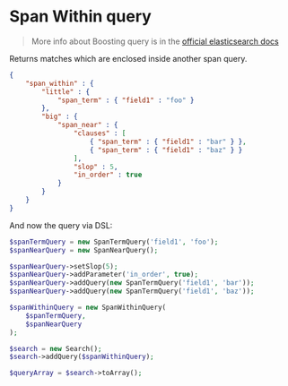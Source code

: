 # Span Within query

> More info about Boosting query is in the [official elasticsearch docs][1]

Returns matches which are enclosed inside another span query.

```JSON
{
    "span_within" : {
        "little" : {
            "span_term" : { "field1" : "foo" }
        },
        "big" : {
            "span_near" : {
                "clauses" : [
                    { "span_term" : { "field1" : "bar" } },
                    { "span_term" : { "field1" : "baz" } }
                ],
                "slop" : 5,
                "in_order" : true
            }
        }
    }
}
```

And now the query via DSL:

```php
$spanTermQuery = new SpanTermQuery('field1', 'foo');
$spanNearQuery = new SpanNearQuery();

$spanNearQuery->setSlop(5);
$spanNearQuery->addParameter('in_order', true);
$spanNearQuery->addQuery(new SpanTermQuery('field1', 'bar'));
$spanNearQuery->addQuery(new SpanTermQuery('field1', 'baz'));

$spanWithinQuery = new SpanWithinQuery(
    $spanTermQuery,
    $spanNearQuery
);

$search = new Search();
$search->addQuery($spanWithinQuery);

$queryArray = $search->toArray();
```


[1]: https://www.elastic.co/guide/en/elasticsearch/reference/current/query-dsl-span-within-query.html
